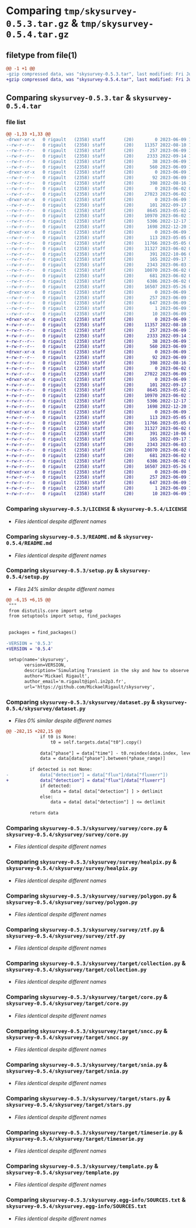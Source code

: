 # Comparing `tmp/skysurvey-0.5.3.tar.gz` & `tmp/skysurvey-0.5.4.tar.gz`

## filetype from file(1)

```diff
@@ -1 +1 @@
-gzip compressed data, was "skysurvey-0.5.3.tar", last modified: Fri Jun  9 12:15:22 2023, max compression
+gzip compressed data, was "skysurvey-0.5.4.tar", last modified: Fri Jun  9 12:17:52 2023, max compression
```

## Comparing `skysurvey-0.5.3.tar` & `skysurvey-0.5.4.tar`

### file list

```diff
@@ -1,33 +1,33 @@
-drwxr-xr-x   0 rigault   (2358) staff       (20)        0 2023-06-09 12:15:22.987211 skysurvey-0.5.3/
--rw-r--r--   0 rigault   (2358) staff       (20)    11357 2022-08-10 14:40:58.000000 skysurvey-0.5.3/LICENSE
--rw-r--r--   0 rigault   (2358) staff       (20)      257 2023-06-09 12:15:22.986528 skysurvey-0.5.3/PKG-INFO
--rw-r--r--   0 rigault   (2358) staff       (20)     2333 2022-09-14 19:00:29.000000 skysurvey-0.5.3/README.md
--rw-r--r--   0 rigault   (2358) staff       (20)       38 2023-06-09 12:15:22.987267 skysurvey-0.5.3/setup.cfg
--rw-r--r--   0 rigault   (2358) staff       (20)      560 2023-06-09 12:15:18.000000 skysurvey-0.5.3/setup.py
-drwxr-xr-x   0 rigault   (2358) staff       (20)        0 2023-06-09 12:15:22.984296 skysurvey-0.5.3/skysurvey/
--rw-r--r--   0 rigault   (2358) staff       (20)       92 2023-06-09 12:15:13.000000 skysurvey-0.5.3/skysurvey/__init__.py
--rw-r--r--   0 rigault   (2358) staff       (20)      398 2022-08-16 14:00:03.000000 skysurvey-0.5.3/skysurvey/config.py
--rw-r--r--   0 rigault   (2358) staff       (20)        0 2023-06-02 08:51:15.000000 skysurvey-0.5.3/skysurvey/dag.py
--rw-r--r--   0 rigault   (2358) staff       (20)    27023 2023-06-02 14:37:50.000000 skysurvey-0.5.3/skysurvey/dataset.py
-drwxr-xr-x   0 rigault   (2358) staff       (20)        0 2023-06-09 12:15:22.985302 skysurvey-0.5.3/skysurvey/survey/
--rw-r--r--   0 rigault   (2358) staff       (20)      101 2022-09-17 12:56:09.000000 skysurvey-0.5.3/skysurvey/survey/__init__.py
--rw-r--r--   0 rigault   (2358) staff       (20)     8645 2023-05-02 20:15:06.000000 skysurvey-0.5.3/skysurvey/survey/core.py
--rw-r--r--   0 rigault   (2358) staff       (20)    10970 2023-06-02 10:03:36.000000 skysurvey-0.5.3/skysurvey/survey/healpix.py
--rw-r--r--   0 rigault   (2358) staff       (20)     5306 2022-12-17 16:44:36.000000 skysurvey-0.5.3/skysurvey/survey/polygon.py
--rw-r--r--   0 rigault   (2358) staff       (20)     1698 2022-12-20 11:13:58.000000 skysurvey-0.5.3/skysurvey/survey/ztf.py
-drwxr-xr-x   0 rigault   (2358) staff       (20)        0 2023-06-09 12:15:22.986349 skysurvey-0.5.3/skysurvey/target/
--rw-r--r--   0 rigault   (2358) staff       (20)      113 2023-05-05 08:46:40.000000 skysurvey-0.5.3/skysurvey/target/__init__.py
--rw-r--r--   0 rigault   (2358) staff       (20)    11766 2023-05-05 08:45:44.000000 skysurvey-0.5.3/skysurvey/target/collection.py
--rw-r--r--   0 rigault   (2358) staff       (20)    31327 2023-06-02 09:43:01.000000 skysurvey-0.5.3/skysurvey/target/core.py
--rw-r--r--   0 rigault   (2358) staff       (20)      391 2022-10-06 08:31:16.000000 skysurvey-0.5.3/skysurvey/target/environments.py
--rw-r--r--   0 rigault   (2358) staff       (20)      165 2022-09-17 13:52:22.000000 skysurvey-0.5.3/skysurvey/target/kilonova.py
--rw-r--r--   0 rigault   (2358) staff       (20)     2343 2023-06-03 15:35:55.000000 skysurvey-0.5.3/skysurvey/target/sncc.py
--rw-r--r--   0 rigault   (2358) staff       (20)    10070 2023-06-02 09:06:49.000000 skysurvey-0.5.3/skysurvey/target/snia.py
--rw-r--r--   0 rigault   (2358) staff       (20)      681 2023-06-02 09:01:21.000000 skysurvey-0.5.3/skysurvey/target/stars.py
--rw-r--r--   0 rigault   (2358) staff       (20)     6386 2023-06-02 09:51:33.000000 skysurvey-0.5.3/skysurvey/target/timeserie.py
--rw-r--r--   0 rigault   (2358) staff       (20)    16507 2023-05-26 07:31:27.000000 skysurvey-0.5.3/skysurvey/template.py
-drwxr-xr-x   0 rigault   (2358) staff       (20)        0 2023-06-09 12:15:22.984760 skysurvey-0.5.3/skysurvey.egg-info/
--rw-r--r--   0 rigault   (2358) staff       (20)      257 2023-06-09 12:15:22.000000 skysurvey-0.5.3/skysurvey.egg-info/PKG-INFO
--rw-r--r--   0 rigault   (2358) staff       (20)      647 2023-06-09 12:15:22.000000 skysurvey-0.5.3/skysurvey.egg-info/SOURCES.txt
--rw-r--r--   0 rigault   (2358) staff       (20)        1 2023-06-09 12:15:22.000000 skysurvey-0.5.3/skysurvey.egg-info/dependency_links.txt
--rw-r--r--   0 rigault   (2358) staff       (20)       10 2023-06-09 12:15:22.000000 skysurvey-0.5.3/skysurvey.egg-info/top_level.txt
+drwxr-xr-x   0 rigault   (2358) staff       (20)        0 2023-06-09 12:17:52.957710 skysurvey-0.5.4/
+-rw-r--r--   0 rigault   (2358) staff       (20)    11357 2022-08-10 14:40:58.000000 skysurvey-0.5.4/LICENSE
+-rw-r--r--   0 rigault   (2358) staff       (20)      257 2023-06-09 12:17:52.957531 skysurvey-0.5.4/PKG-INFO
+-rw-r--r--   0 rigault   (2358) staff       (20)     2333 2022-09-14 19:00:29.000000 skysurvey-0.5.4/README.md
+-rw-r--r--   0 rigault   (2358) staff       (20)       38 2023-06-09 12:17:52.957769 skysurvey-0.5.4/setup.cfg
+-rw-r--r--   0 rigault   (2358) staff       (20)      560 2023-06-09 12:17:44.000000 skysurvey-0.5.4/setup.py
+drwxr-xr-x   0 rigault   (2358) staff       (20)        0 2023-06-09 12:17:52.955035 skysurvey-0.5.4/skysurvey/
+-rw-r--r--   0 rigault   (2358) staff       (20)       92 2023-06-09 12:17:39.000000 skysurvey-0.5.4/skysurvey/__init__.py
+-rw-r--r--   0 rigault   (2358) staff       (20)      398 2022-08-16 14:00:03.000000 skysurvey-0.5.4/skysurvey/config.py
+-rw-r--r--   0 rigault   (2358) staff       (20)        0 2023-06-02 08:51:15.000000 skysurvey-0.5.4/skysurvey/dag.py
+-rw-r--r--   0 rigault   (2358) staff       (20)    27022 2023-06-09 12:17:31.000000 skysurvey-0.5.4/skysurvey/dataset.py
+drwxr-xr-x   0 rigault   (2358) staff       (20)        0 2023-06-09 12:17:52.956115 skysurvey-0.5.4/skysurvey/survey/
+-rw-r--r--   0 rigault   (2358) staff       (20)      101 2022-09-17 12:56:09.000000 skysurvey-0.5.4/skysurvey/survey/__init__.py
+-rw-r--r--   0 rigault   (2358) staff       (20)     8645 2023-05-02 20:15:06.000000 skysurvey-0.5.4/skysurvey/survey/core.py
+-rw-r--r--   0 rigault   (2358) staff       (20)    10970 2023-06-02 10:03:36.000000 skysurvey-0.5.4/skysurvey/survey/healpix.py
+-rw-r--r--   0 rigault   (2358) staff       (20)     5306 2022-12-17 16:44:36.000000 skysurvey-0.5.4/skysurvey/survey/polygon.py
+-rw-r--r--   0 rigault   (2358) staff       (20)     1698 2022-12-20 11:13:58.000000 skysurvey-0.5.4/skysurvey/survey/ztf.py
+drwxr-xr-x   0 rigault   (2358) staff       (20)        0 2023-06-09 12:17:52.957360 skysurvey-0.5.4/skysurvey/target/
+-rw-r--r--   0 rigault   (2358) staff       (20)      113 2023-05-05 08:46:40.000000 skysurvey-0.5.4/skysurvey/target/__init__.py
+-rw-r--r--   0 rigault   (2358) staff       (20)    11766 2023-05-05 08:45:44.000000 skysurvey-0.5.4/skysurvey/target/collection.py
+-rw-r--r--   0 rigault   (2358) staff       (20)    31327 2023-06-02 09:43:01.000000 skysurvey-0.5.4/skysurvey/target/core.py
+-rw-r--r--   0 rigault   (2358) staff       (20)      391 2022-10-06 08:31:16.000000 skysurvey-0.5.4/skysurvey/target/environments.py
+-rw-r--r--   0 rigault   (2358) staff       (20)      165 2022-09-17 13:52:22.000000 skysurvey-0.5.4/skysurvey/target/kilonova.py
+-rw-r--r--   0 rigault   (2358) staff       (20)     2343 2023-06-03 15:35:55.000000 skysurvey-0.5.4/skysurvey/target/sncc.py
+-rw-r--r--   0 rigault   (2358) staff       (20)    10070 2023-06-02 09:06:49.000000 skysurvey-0.5.4/skysurvey/target/snia.py
+-rw-r--r--   0 rigault   (2358) staff       (20)      681 2023-06-02 09:01:21.000000 skysurvey-0.5.4/skysurvey/target/stars.py
+-rw-r--r--   0 rigault   (2358) staff       (20)     6386 2023-06-02 09:51:33.000000 skysurvey-0.5.4/skysurvey/target/timeserie.py
+-rw-r--r--   0 rigault   (2358) staff       (20)    16507 2023-05-26 07:31:27.000000 skysurvey-0.5.4/skysurvey/template.py
+drwxr-xr-x   0 rigault   (2358) staff       (20)        0 2023-06-09 12:17:52.955519 skysurvey-0.5.4/skysurvey.egg-info/
+-rw-r--r--   0 rigault   (2358) staff       (20)      257 2023-06-09 12:17:52.000000 skysurvey-0.5.4/skysurvey.egg-info/PKG-INFO
+-rw-r--r--   0 rigault   (2358) staff       (20)      647 2023-06-09 12:17:52.000000 skysurvey-0.5.4/skysurvey.egg-info/SOURCES.txt
+-rw-r--r--   0 rigault   (2358) staff       (20)        1 2023-06-09 12:17:52.000000 skysurvey-0.5.4/skysurvey.egg-info/dependency_links.txt
+-rw-r--r--   0 rigault   (2358) staff       (20)       10 2023-06-09 12:17:52.000000 skysurvey-0.5.4/skysurvey.egg-info/top_level.txt
```

### Comparing `skysurvey-0.5.3/LICENSE` & `skysurvey-0.5.4/LICENSE`

 * *Files identical despite different names*

### Comparing `skysurvey-0.5.3/README.md` & `skysurvey-0.5.4/README.md`

 * *Files identical despite different names*

### Comparing `skysurvey-0.5.3/setup.py` & `skysurvey-0.5.4/setup.py`

 * *Files 24% similar despite different names*

```diff
@@ -6,15 +6,15 @@
 """
 from distutils.core import setup
 from setuptools import setup, find_packages
 
 
 packages = find_packages()
 
-VERSION = '0.5.3'
+VERSION = '0.5.4'
         
 setup(name='skysurvey',
       version=VERSION,
       description='Simulating Transient in the sky and how to observe them',
       author='Mickael Rigault',
       author_email='m.rigault@ipnl.in2p3.fr',
       url='https://github.com/MickaelRigault/skysurvey',
```

### Comparing `skysurvey-0.5.3/skysurvey/dataset.py` & `skysurvey-0.5.4/skysurvey/dataset.py`

 * *Files 0% similar despite different names*

```diff
@@ -282,15 +282,15 @@
             if t0 is None:
                 t0 = self.targets.data["t0"].copy()
             
             data["phase"] = data["time"] - t0.reindex(data.index, level=0)
             data = data[data["phase"].between(*phase_range)]
 
         if detected is not None:
-            data["detection"] = data["flux"]/data["fluxerr"])
+            data["detection"] = data["flux"]/data["fluxerr"]
             if detected:
                 data = data[ data["detection"] ] > detlimit
             else:
                 data = data[ data["detection"] ] <= detlimit
 
         return data
```

### Comparing `skysurvey-0.5.3/skysurvey/survey/core.py` & `skysurvey-0.5.4/skysurvey/survey/core.py`

 * *Files identical despite different names*

### Comparing `skysurvey-0.5.3/skysurvey/survey/healpix.py` & `skysurvey-0.5.4/skysurvey/survey/healpix.py`

 * *Files identical despite different names*

### Comparing `skysurvey-0.5.3/skysurvey/survey/polygon.py` & `skysurvey-0.5.4/skysurvey/survey/polygon.py`

 * *Files identical despite different names*

### Comparing `skysurvey-0.5.3/skysurvey/survey/ztf.py` & `skysurvey-0.5.4/skysurvey/survey/ztf.py`

 * *Files identical despite different names*

### Comparing `skysurvey-0.5.3/skysurvey/target/collection.py` & `skysurvey-0.5.4/skysurvey/target/collection.py`

 * *Files identical despite different names*

### Comparing `skysurvey-0.5.3/skysurvey/target/core.py` & `skysurvey-0.5.4/skysurvey/target/core.py`

 * *Files identical despite different names*

### Comparing `skysurvey-0.5.3/skysurvey/target/sncc.py` & `skysurvey-0.5.4/skysurvey/target/sncc.py`

 * *Files identical despite different names*

### Comparing `skysurvey-0.5.3/skysurvey/target/snia.py` & `skysurvey-0.5.4/skysurvey/target/snia.py`

 * *Files identical despite different names*

### Comparing `skysurvey-0.5.3/skysurvey/target/stars.py` & `skysurvey-0.5.4/skysurvey/target/stars.py`

 * *Files identical despite different names*

### Comparing `skysurvey-0.5.3/skysurvey/target/timeserie.py` & `skysurvey-0.5.4/skysurvey/target/timeserie.py`

 * *Files identical despite different names*

### Comparing `skysurvey-0.5.3/skysurvey/template.py` & `skysurvey-0.5.4/skysurvey/template.py`

 * *Files identical despite different names*

### Comparing `skysurvey-0.5.3/skysurvey.egg-info/SOURCES.txt` & `skysurvey-0.5.4/skysurvey.egg-info/SOURCES.txt`

 * *Files identical despite different names*


